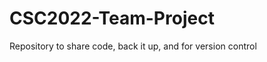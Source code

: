 CSC2022-Team-Project
====================

Repository to share code, back it up, and for version control
